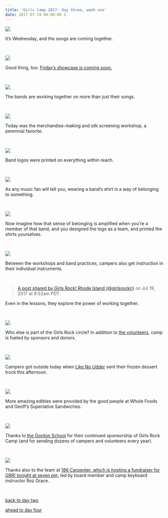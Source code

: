 ```yaml
---
title: 'Girls Camp 2017: day three, week one'
date: 2017-07-19 00:00:00 Z
---
```


[![](images/grrr-03-10778.jpg)](http://girlsrockri.org/wp-content/uploads/2017/07/grrr-03-10778.jpg)

It’s Wednesday, and the songs are coming together.

 

[![](images/grrr-03-10777.jpg)](http://girlsrockri.org/wp-content/uploads/2017/07/grrr-03-10777.jpg)

Good thing, too: [Friday’s showcase is coming soon.](https://www.facebook.com/events/465565597136295/)

 

[![](images/grrr-03-10776-copy.jpg)](http://girlsrockri.org/wp-content/uploads/2017/07/grrr-03-10776-copy.jpg)

The bands are working together on more than just their songs.

 

[![](images/grrr-03-10775-copy.jpg)](http://girlsrockri.org/wp-content/uploads/2017/07/grrr-03-10775-copy.jpg)

Today was the merchandise-making and silk screening workshop, a perennial favorite.

 

[![](images/grrr-03-10774.jpg)](http://girlsrockri.org/wp-content/uploads/2017/07/grrr-03-10774.jpg)

Band logos were printed on everything within reach.

 

[![](images/grrr-03-10773.jpg)](http://girlsrockri.org/wp-content/uploads/2017/07/grrr-03-10773.jpg)

As any music fan will tell you, wearing a band’s shirt is a way of belonging to something.

 

[![](images/grrr-03-10772-copy.jpg)](http://girlsrockri.org/wp-content/uploads/2017/07/grrr-03-10772-copy.jpg)

Now imagine how that sense of belonging is amplified when you’re a member of that band, and you designed the logo as a team, and printed the shirts yourselves.

 

[![](images/grrr-03-10771-copy.jpg)](http://girlsrockri.org/wp-content/uploads/2017/07/grrr-03-10771-copy.jpg)

Between the workshops and band practices, campers also get instruction in their individual instruments.

 

> [A post shared by Girls Rock! Rhode Island (@girlsrockri)](https://www.instagram.com/p/BWu91i7gbdX/) on Jul 19, 2017 at 8:52am PDT

<script async defer="" src="//platform.instagram.com/en_US/embeds.js"></script>

Even in the lessons, they explore the power of working together.

 

[![](images/grrr-03-10769-copy.jpg)](http://girlsrockri.org/wp-content/uploads/2017/07/grrr-03-10769-copy.jpg)

Who else is part of the Girls Rock circle? In addition to [the volunteers,](http://girlsrockri.org/girls-camp-2017-day-two-week-one/) camp is fueled by sponsors and donors.

 

[![](images/grrr-03-10770-copy.jpg)](http://girlsrockri.org/wp-content/uploads/2017/07/grrr-03-10770-copy.jpg)

Campers got outside today when [Like No Udder](http://like-no-udder.com/) sent their frozen dessert truck this afternoon.

 

[![](images/grrr-03-10768-copy.jpg)](http://girlsrockri.org/wp-content/uploads/2017/07/grrr-03-10768-copy.jpg)

More amazing edibles were provided by the good people at Whole Foods and Geoff’s Superlative Sandwiches.

 

[![](images/grrr-03-10767.jpg)](http://girlsrockri.org/wp-content/uploads/2017/07/grrr-03-10767.jpg)

Thanks to [the Gordon School](http://www.gordonschool.org) for their continued sponsorship of Girls Rock Camp (and for sending dozens of campers and volunteers every year).

 

[![](images/grrr-03-10766-copy.jpg)](http://girlsrockri.org/wp-content/uploads/2017/07/grrr-03-10766-copy.jpg)

Thanks also to the team at [186 Carpenter, which is hosting a fundraiser for GRR! tonight at seven pm,](https://www.facebook.com/events/648411465351456/) led by board member and camp keyboard instructor Roz Grace.

 

[back to day two](http://girlsrockri.org/girls-camp-2017-day-two-week-one/)

[ahead to day four](http://girlsrockri.org/girls-camp-2017/)
